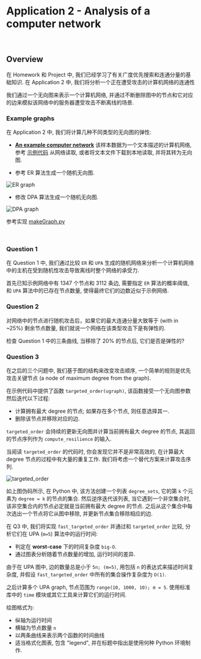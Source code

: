# Application 2 - Analysis of a computer network

<br>

## Overview

在 Homework 和 Project 中, 我们已经学习了有关广度优先搜索和连通分量的基础知识.
在 Application 2 中, 我们将分析一个正在遭受攻击的计算机网络的连通性

我们通过一个无向图来表示一个计算机网络,
并通过不断删除图中的节点和它对应的边来模拟该网络中的服务器遭受攻击不断离线的场景.

### Example graphs

在 Application 2 中, 我们将计算几种不同类型的无向图的弹性:

- __[An example computer network](http://storage.googleapis.com/codeskulptor-alg/alg_rf7.txt)__
该样本数据为一个文本描述的计算机网络, 参考 [示例代码](http://www.codeskulptor.org/#alg_application2_provided.py) 从网络读取,
或者将文本文件下载到本地读取, 并将其转为无向图.

- 参考 ER 算法生成一个随机无向图.

![ER graph](https://github.com/HexTeto/algorithmic-thinking/blob/master/ref/ER-algorithm.jpg)

- 修改 DPA 算法生成一个随机无向图.

![DPA graph](https://github.com/HexTeto/algorithmic-thinking/blob/master/ref/DPA.jpg)


参考实现 [makeGraph.py](https://github.com/HexTeto/algorithmic-thinking/blob/master/src/makeGraph.py)

<br>

### Question 1

在 Question 1 中, 我们通过比较 `ER` 和 `UPA` 生成的随机网络来分析一个计算机网络中的主机在受到随机性攻击导致离线时整个网络的承受力.

首先已知示例网络中有 1347 个节点和 3112 条边,
需要指定 `ER` 算法的概率阈值, 和 `UPA` 算法中的已存在节点数量, 使得最终它们的边数近似于示例网络.

### Question 2

对网络中的节点进行随机攻击后，如果它的最大连通分量大致等于 (with in ~25%) 剩余节点数量,
我们就说一个网络在该类型攻击下是有弹性的.

检查 Question 1 中的三条曲线, 当移除了 20% 的节点后, 它们是否是弹性的?

### Question 3

在之后的三个问题中, 我们基于图的结构来改变攻击顺序, 一个简单的规则是优先攻击关键节点 (a node of maximum degree from the graph).

在示例代码中提供了函数 `targeted_order(ugraph)`, 该函数接受一个无向图参数然后迭代以下过程:

- 计算拥有最大 degree 的节点; 如果存在多个节点, 则任意选择其一.
- 删除该节点并移除对应的边.

`targeted_order` 会持续的更新无向图并计算当前拥有最大 degree 的节点, 其返回的节点序列作为 `compute_resilience` 的输入.

当阅读 `targeted_order` 的代码时, 你会发现它并不是非常高效的, 在计算最大 degree 节点的过程中有大量的重复工作.
我们将考虑一个替代方案来计算攻击序列.

![targeted_order](https://github.com/HexTeto/algorithmic-thinking/blob/master/ref/alg_fast_targeted.png)

如上图伪码所示, 在 Python 中, 该方法创建一个列表 `degree_sets`, 它的第 `k` 个元素为 `degree = k` 的节点的集合.
然后逆序迭代该列表, 当它遇到一个非空集合时, 该非空集合内的节点必定就是当前拥有最大 degree 的节点.
之后从这个集合中每次选出一个节点将它从图中移除, 并更新节点集合移除相应的边.

在 Q3 中, 我们将实现 `fast_targeted_order` 并通过和 `targeted_order` 比较, 分析它们在 UPA (`m=5`) 算法中的运行时间:

- 判定在 __worst-case__ 下的时间复杂度 `big-O`.
- 通过图表分析随着节点数量的增加, 运行时间的差异.

由于在 UPA 图中, 边的数量总是小于 `5n; (m=5)`, 用包括 `n` 的表达式来描述时间复杂度,
并假设 `fast_targeted_order` 中所有的集合操作复杂度为 `O(1)`.

之后计算多个 UPA graph, 节点范围为 `range(10, 1000, 10); m = 5`.
使用标准库中的 `time` 模块或其它工具来计算它们的运行时间.

绘图格式为:

- 纵轴为运行时间
- 横轴为节点数量 `n`
- 以两条曲线来表示两个函数的时间曲线
- 适当格式化图表, 包含 "legend", 并在标题中指出是使用何种 Python 环境制作.
